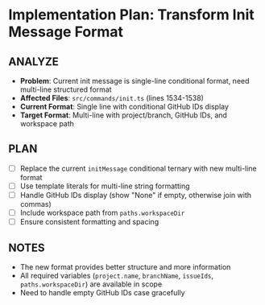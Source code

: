 # Implementation Plan: Transform Init Message Format

## ANALYZE

- **Problem**: Current init message is single-line conditional format, need multi-line structured format
- **Affected Files**: `src/commands/init.ts` (lines 1534-1538)
- **Current Format**: Single line with conditional GitHub IDs display
- **Target Format**: Multi-line with project/branch, GitHub IDs, and workspace path

## PLAN

- [ ] Replace the current `initMessage` conditional ternary with new multi-line format
- [ ] Use template literals for multi-line string formatting
- [ ] Handle GitHub IDs display (show "None" if empty, otherwise join with commas)
- [ ] Include workspace path from `paths.workspaceDir`
- [ ] Ensure consistent formatting and spacing

## NOTES

- The new format provides better structure and more information
- All required variables (`project.name`, `branchName`, `issueIds`, `paths.workspaceDir`) are available in scope
- Need to handle empty GitHub IDs case gracefully
